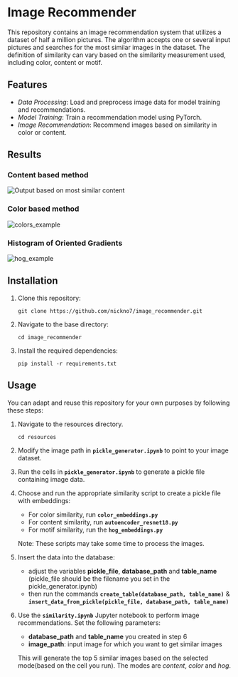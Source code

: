 # Image Recommender

This repository contains an image recommendation system that utilizes a dataset of half a million pictures. The algorithm accepts one or several input pictures and searches for the most similar images in the dataset. The definition of similarity can vary based on the similarity measurement used, including color, content or motif.


## Features

- *Data Processing*: Load and preprocess image data for model training and recommendations.
- *Model Training*: Train a recommendation model using PyTorch.
- *Image Recommendation*: Recommend images based on similarity in color or content.

## Results

### Content based method
![Output based on most similar content](https://github.com/user-attachments/assets/c8682cf9-61ed-458d-8970-bee176ccf075)

### Color based method
![colors_example](https://github.com/user-attachments/assets/a9444174-bcb4-4918-b018-8fed91808b8d)

### Histogram of Oriented Gradients
![hog_example](https://github.com/user-attachments/assets/f265e842-114a-4257-b9e1-45f90111afac)


## Installation

1. Clone this repository:
    ```
    git clone https://github.com/nickno7/image_recommender.git
    ```

2. Navigate to the base directory:

    ```
    cd image_recommender
    ```

3. Install the required dependencies:

    ```
    pip install -r requirements.txt
    ```

## Usage 

You can adapt and reuse this repository for your own purposes by following these steps:

1. Navigate to the resources directory.
   ```
   cd resources
   ```

3. Modify the image path in **`pickle_generator.ipynb`** to point to your image dataset.

4. Run the cells in **`pickle_generator.ipynb`** to generate a pickle file containing image data.

5. Choose and run the appropriate similarity script to create a pickle file with embeddings:

   - For color similarity, run **`color_embeddings.py`**
   - For content similarity, run **`autoencoder_resnet18.py`**
   - For motif similarity, run the **`hog_embeddings.py`**

   Note: These scripts may take some time to process the images.

6. Insert the data into the database:

    - adjust the variables **pickle_file**, **database_path** and **table_name** (pickle_file should be the filename you set in the pickle_generator.ipynb)
    - then run the commands **`create_table(database_path, table_name)`** & **`insert_data_from_pickle(pickle_file, database_path, table_name)`**

7. Use the **`similarity.ipynb`** Jupyter notebook to perform image recommendations. Set the following parameters:
    
    - **database_path** and **table_name** you created in step 6
    - **image_path**: input image for which you want to get similar images
      

    This will generate the top 5 similar images based on the selected mode(based on the cell you run). The modes are *content*, *color* and *hog*.
